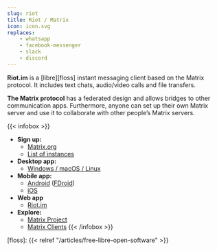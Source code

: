 ```yaml
---
slug: riot
title: Riot / Matrix
icon: icon.svg
replaces:
    - whatsapp
    - facebook-messenger
    - slack
    - discord
---
```


**Riot.im** is a [libre][floss] instant messaging client based on the Matrix protocol. It includes text chats, audio/video calls and file transfers.

**The Matrix protocol** has a federated design and allows bridges to other communication apps. Furthermore, anyone can set up their own Matrix server and use it to collaborate with other people’s Matrix servers.

{{< infobox >}}
- **Sign up:**
    - [Matrix.org](https://riot.im/app/#/register)
    - [List of instances](https://www.hello-matrix.net/public_servers.php)
- **Desktop app:**
    - [Windows / macOS / Linux](https://riot.im/download/desktop/)
- **Mobile app:**
    - [Android](https://play.google.com/store/apps/details?id=im.vector.app) ([FDroid](https://f-droid.org/en/packages/im.vector.alpha/))
    - [iOS](https://itunes.apple.com/us/app/vector.im/id1083446067)
- **Web app**
    - [Riot.im](https://riot.im/app/)
- **Explore:**
    - [Matrix Project](https://matrix.org/)
    - [Matrix Clients](https://matrix.org/clients/)
{{< /infobox >}}

[floss]: {{< relref "/articles/free-libre-open-software" >}}